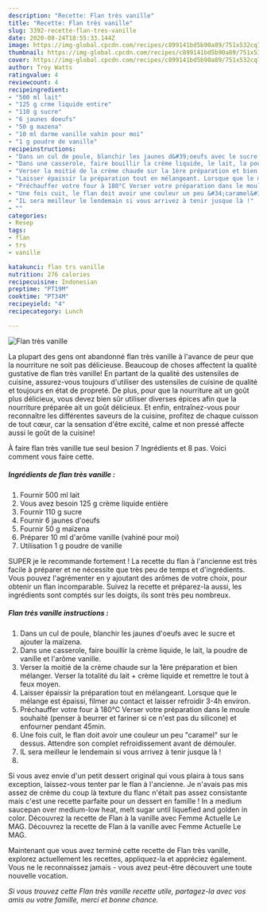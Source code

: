 ```yaml
---
description: "Recette: Flan très vanille"
title: "Recette: Flan très vanille"
slug: 3392-recette-flan-tres-vanille
date: 2020-08-24T18:55:33.144Z
image: https://img-global.cpcdn.com/recipes/c899141bd5b90a89/751x532cq70/flan-tres-vanille-photo-principale-de-la-recette.jpg
thumbnail: https://img-global.cpcdn.com/recipes/c899141bd5b90a89/751x532cq70/flan-tres-vanille-photo-principale-de-la-recette.jpg
cover: https://img-global.cpcdn.com/recipes/c899141bd5b90a89/751x532cq70/flan-tres-vanille-photo-principale-de-la-recette.jpg
author: Troy Watts
ratingvalue: 4
reviewcount: 4
recipeingredient:
- "500 ml lait"
- "125 g crme liquide entire"
- "110 g sucre"
- "6 jaunes doeufs"
- "50 g mazena"
- "10 ml darme vanille vahin pour moi"
- "1 g poudre de vanille"
recipeinstructions:
- "Dans un cul de poule, blanchir les jaunes d&#39;oeufs avec le sucre et ajouter la maïzena."
- "Dans une casserole, faire bouillir la crème liquide, le lait, la poudre de vanille et l&#39;arôme vanille."
- "Verser la moitié de la crème chaude sur la 1ère préparation et bien mélanger. Verser la totalité du lait + crème liquide et remettre le tout à feux moyen."
- "Laisser épaissir la préparation tout en mélangeant. Lorsque que le mélange est épaissi, filmer au contact et laisser refroidir 3-4h environ."
- "Préchauffer votre four à 180°C Verser votre préparation dans le moule souhaité (penser à beurrer et fariner si ce n&#39;est pas du silicone) et enfourner pendant 45min."
- "Une fois cuit, le flan doit avoir une couleur un peu &#34;caramel&#34; sur le dessus. Attendre son complet refroidissement avant de démouler."
- "IL sera meilleur le lendemain si vous arrivez à tenir jusque là !"
- ""
categories:
- Resep
tags:
- flan
- trs
- vanille

katakunci: flan trs vanille 
nutrition: 276 calories
recipecuisine: Indonesian
preptime: "PT19M"
cooktime: "PT34M"
recipeyield: "4"
recipecategory: Lunch

---
```



![Flan très vanille](https://img-global.cpcdn.com/recipes/c899141bd5b90a89/751x532cq70/flan-tres-vanille-photo-principale-de-la-recette.jpg)

La plupart des gens ont abandonné flan très vanille à l'avance de peur que la nourriture ne soit pas délicieuse. Beaucoup de choses affectent la qualité gustative de flan très vanille! En partant de la qualité des ustensiles de cuisine, assurez-vous toujours d'utiliser des ustensiles de cuisine de qualité et toujours en état de propreté. De plus, pour que la nourriture ait un goût plus délicieux, vous devez bien sûr utiliser diverses épices afin que la nourriture préparée ait un goût délicieux. Et enfin, entraînez-vous pour reconnaître les différentes saveurs de la cuisine, profitez de chaque cuisson de tout cœur, car la sensation d'être excité, calme et non pressé affecte aussi le goût de la cuisine!

<!--inarticleads1-->

À faire flan très vanille tue seul besion 7 Ingrédients et 8 pas. Voici comment vous faire cette.

##### Ingrédients de flan très vanille :

1. Fournir 500 ml lait
1. Vous avez besoin 125 g crème liquide entière
1. Fournir 110 g sucre
1. Fournir 6 jaunes d&#39;oeufs
1. Fournir 50 g maïzena
1. Préparer 10 ml d&#39;arôme vanille (vahiné pour moi)
1. Utilisation 1 g poudre de vanille


SUPER je le recommande fortement ! La recette du flan à l&#39;ancienne est très facile à préparer et ne nécessite que très peu de temps et d&#39;ingrédients. Vous pouvez l&#39;agrémenter en y ajoutant des arômes de votre choix, pour obtenir un flan incomparable. Suivez la recette et préparez-la aussi, les ingrédients sont comptés sur les doigts, ils sont très peu nombreux. 

<!--inarticleads2-->

##### Flan très vanille instructions :

1. Dans un cul de poule, blanchir les jaunes d&#39;oeufs avec le sucre et ajouter la maïzena.
1. Dans une casserole, faire bouillir la crème liquide, le lait, la poudre de vanille et l&#39;arôme vanille.
1. Verser la moitié de la crème chaude sur la 1ère préparation et bien mélanger. Verser la totalité du lait + crème liquide et remettre le tout à feux moyen.
1. Laisser épaissir la préparation tout en mélangeant. Lorsque que le mélange est épaissi, filmer au contact et laisser refroidir 3-4h environ.
1. Préchauffer votre four à 180°C Verser votre préparation dans le moule souhaité (penser à beurrer et fariner si ce n&#39;est pas du silicone) et enfourner pendant 45min.
1. Une fois cuit, le flan doit avoir une couleur un peu &#34;caramel&#34; sur le dessus. Attendre son complet refroidissement avant de démouler.
1. IL sera meilleur le lendemain si vous arrivez à tenir jusque là !
1. 


Si vous avez envie d&#39;un petit dessert original qui vous plaira à tous sans exception, laissez-vous tenter par le flan à l&#39;ancienne. Je n&#39;avais pas mis assez de crème du coup là texture du flanc n&#39;était pas assez consistante mais c&#39;est une recette parfaite pour un dessert en famille ! In a medium saucepan over medium-low heat, melt sugar until liquefied and golden in color. Découvrez la recette de Flan à la vanille avec Femme Actuelle Le MAG. Découvrez la recette de Flan à la vanille avec Femme Actuelle Le MAG. 

<!--inarticleads1-->

<p>
Maintenant que vous avez terminé cette recette de Flan très vanille, explorez actuellement les recettes, appliquez-la et appréciez également. Vous ne le reconnaissez jamais - vous avez peut-être découvert une toute nouvelle vocation.
</p>

<p>
<i>Si vous trouvez cette Flan très vanille recette utile, partagez-la avec vos amis ou votre famille, merci et bonne chance.</i>
</p>
